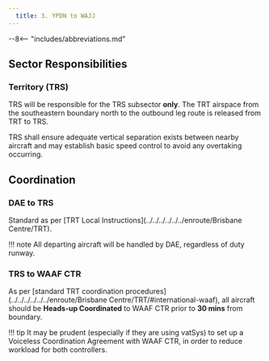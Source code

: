 ```yaml
---
  title: 3. YPDN to WAJJ
---
```


--8<-- "includes/abbreviations.md"

## Sector Responsibilities
### Territory (TRS)
TRS will be responsible for the TRS subsector **only**. The TRT airspace from the southeastern boundary north to the outbound leg route is released from TRT to TRS.

TRS shall ensure adequate vertical separation exists between nearby aircraft and may establish basic speed control to avoid any overtaking occurring.

## Coordination
### DAE to TRS
Standard as per [TRT Local Instructions](../../../../../../enroute/Brisbane Centre/TRT).

!!! note
    All departing aircraft will be handled by DAE, regardless of duty runway.

### TRS to WAAF CTR
As per [standard TRT coordination procedures](../../../../../../enroute/Brisbane Centre/TRT/#international-waaf), all aircraft should be **Heads-up Coordinated** to WAAF CTR prior to **30 mins** from boundary.

!!! tip
    It may be prudent (especially if they are using vatSys) to set up a Voiceless Coordination Agreement with WAAF CTR, in order to reduce workload for both controllers.